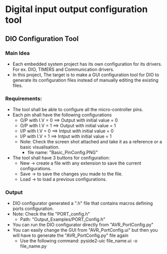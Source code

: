 # Digital input output configuration tool
 ## DIO Configuration Tool
 ### Main Idea
 - Each embedded system project has its own configuration for its drivers.
 For ex. DIO, TIMERS and Communication drivers.
 - In this project, The target is to make a GUI configuration tool for
 DIO to generate its configuration files instead of manually
 editing the existing files.

 ### Requirements:
 - The tool shall be able to configure all the micro-controller
 pins.
 - Each pin shall have the following configurations
	- O/P with I.V = 0   ==> Output with initial value = 0
	- O/P with I.V = 1   ==> Output with initial value = 1
	- I/P with I.V = 0   ==> Intput with initial value = 0
	- I/P with I.V = 1   ==> Intput with initial value = 1
	- Note: Check the screen shot attached 
		and take it as a reference or a basic visualisation.
		- file name: "Basic_PinConfig.PNG"
 - The tool shall have 3 buttons for configuration:
	- New -> create a file with any extension to save the current
	configurations.
	- Save -> to save the changes you made to the file.
	- Load -> to load a previous configurations.
	
  ### Output
  - DIO configurator generated a ".h" file that contains macros defining
    ports configuration.
  - Note: Check the file "PORT_config.h"
  	- Path: "Output_Examples/PORT_Config.h"
  - You can run the DIO configurator directly from "AVR_PortConfig.py"
  - You can easily change the GUI from "AVR_PortConfig.ui" 
    but then you will have to generate the "AVR_PortConfig.py" file again
    - Use the following command: pyside2-uic file_name.ui -o file_name.py
